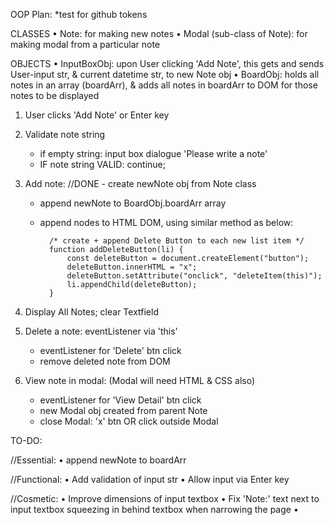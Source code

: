OOP Plan:   *test for github tokens

CLASSES
• Note: for making new notes
    • Modal (sub-class of Note): for making modal from a particular note

OBJECTS
• InputBoxObj: upon User clicking 'Add Note', this gets and sends User-input str, & current datetime str, to new Note obj
• BoardObj: holds all notes in an array (boardArr), & adds all notes in boardArr to DOM for those notes to be displayed

1. User clicks 'Add Note' or Enter key

2. Validate note string
    - if empty string: input box dialogue 'Please write a note'
    - IF note string VALID: continue;

3. Add note:
    //DONE - create newNote obj from Note class
    - append newNote to BoardObj.boardArr array
    - append nodes to HTML DOM, using similar method as below:

            /* create + append Delete Button to each new list item */
            function addDeleteButton(li) {
                const deleteButton = document.createElement("button");
                deleteButton.innerHTML = "x";
                deleteButton.setAttribute("onclick", "deleteItem(this)");
                li.appendChild(deleteButton);
            } 

4. Display All Notes; clear Textfield

5. Delete a note: eventListener via 'this'
    - eventListener for 'Delete' btn click
    - remove deleted note from DOM

6. View note in modal:  (Modal will need HTML & CSS also)
    - eventListener for 'View Detail' btn click
    - new Modal obj created from parent Note    
    - close Modal: 'x' btn OR click outside Modal




TO-DO:

//Essential:
• append newNote to boardArr

//Functional:
• Add validation of input str 
• Allow input via Enter key 

//Cosmetic:
• Improve dimensions of input textbox
• Fix 'Note:' text next to input textbox squeezing in behind textbox when narrowing the page
• 